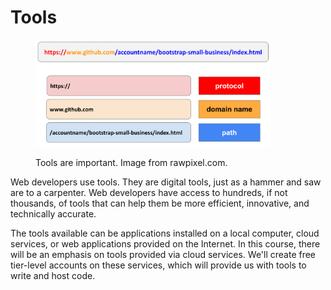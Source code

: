 # Tools

<figure><img src="../.gitbook/assets/image (2).png" alt="" width="375"><figcaption><p>Tools are important.  Image from rawpixel.com.</p></figcaption></figure>

Web developers use tools. They are digital tools, just as a hammer and saw are to a carpenter. Web developers have access to hundreds, if not thousands, of tools that can help them be more efficient, innovative, and technically accurate.

The tools available can be applications installed on a local computer, cloud services, or web applications provided on the Internet. In this course, there will be an emphasis on tools provided via cloud services. We'll create free tier-level accounts on these services, which will provide us with tools to write and host code.
